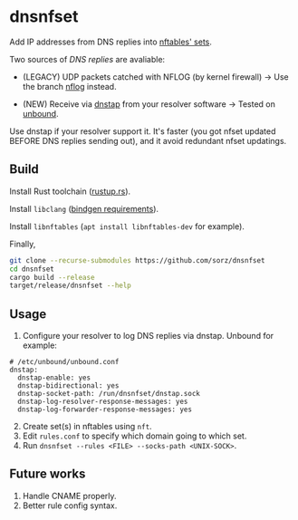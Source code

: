 # dnsnfset

Add IP addresses from DNS replies into
[nftables' sets](https://wiki.nftables.org/wiki-nftables/index.php/Sets).

Two sources of *DNS replies* are avaliable:

- (LEGACY) UDP packets catched with NFLOG (by kernel firewall)
  -> Use the branch [nflog](https://github.com/sorz/dnsnfset/tree/nflog) instead.

- (NEW) Receive via [dnstap](https://dnstap.info) from your resolver software
  -> Tested on [unbound](https://nlnetlabs.nl/projects/unbound/about/).

Use dnstap if your resolver support it. It's faster (you got nfset updated BEFORE
DNS replies sending out), and it avoid redundant nfset updatings.

## Build
Install Rust toolchain ([rustup.rs](https://rustup.rs)).

Install `libclang` ([bindgen requirements](https://rust-lang.github.io/rust-bindgen/requirements.html#clang)).

Install `libnftables` (`apt install libnftables-dev` for example).

Finally,

```bash
git clone --recurse-submodules https://github.com/sorz/dnsnfset
cd dnsnfset
cargo build --release
target/release/dnsnfset --help
```

## Usage
1. Configure your resolver to log DNS replies via dnstap. Unbound for example:
```
# /etc/unbound/unbound.conf
dnstap:
  dnstap-enable: yes
  dnstap-bidirectional: yes
  dnstap-socket-path: /run/dnsnfset/dnstap.sock
  dnstap-log-resolver-response-messages: yes
  dnstap-log-forwarder-response-messages: yes
```
2. Create set(s) in nftables using `nft`.
3. Edit `rules.conf` to specify which domain going to which set.
4. Run `dnsnfset --rules <FILE> --socks-path <UNIX-SOCK>`.

## Future works
1. Handle CNAME properly.
2. Better rule config syntax.
